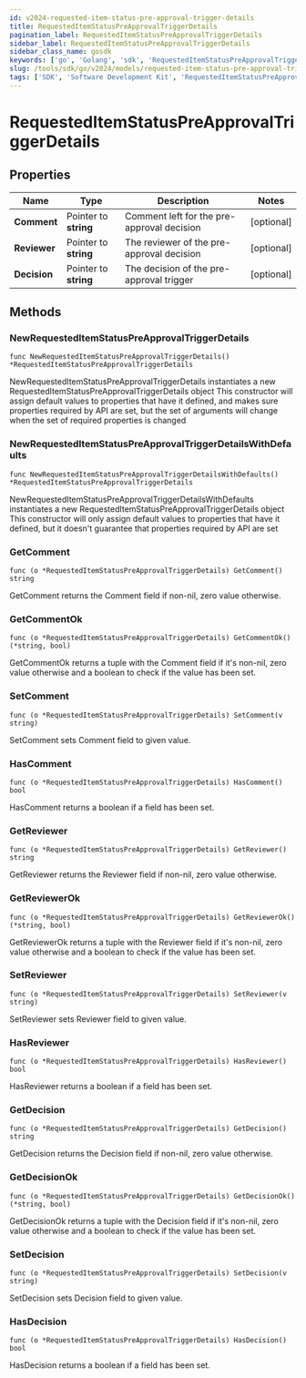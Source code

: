 ```yaml
---
id: v2024-requested-item-status-pre-approval-trigger-details
title: RequestedItemStatusPreApprovalTriggerDetails
pagination_label: RequestedItemStatusPreApprovalTriggerDetails
sidebar_label: RequestedItemStatusPreApprovalTriggerDetails
sidebar_class_name: gosdk
keywords: ['go', 'Golang', 'sdk', 'RequestedItemStatusPreApprovalTriggerDetails', 'V2024RequestedItemStatusPreApprovalTriggerDetails'] 
slug: /tools/sdk/go/v2024/models/requested-item-status-pre-approval-trigger-details
tags: ['SDK', 'Software Development Kit', 'RequestedItemStatusPreApprovalTriggerDetails', 'V2024RequestedItemStatusPreApprovalTriggerDetails']
---
```


# RequestedItemStatusPreApprovalTriggerDetails

## Properties

Name | Type | Description | Notes
------------ | ------------- | ------------- | -------------
**Comment** | Pointer to **string** | Comment left for the pre-approval decision | [optional] 
**Reviewer** | Pointer to **string** | The reviewer of the pre-approval decision | [optional] 
**Decision** | Pointer to **string** | The decision of the pre-approval trigger | [optional] 

## Methods

### NewRequestedItemStatusPreApprovalTriggerDetails

`func NewRequestedItemStatusPreApprovalTriggerDetails() *RequestedItemStatusPreApprovalTriggerDetails`

NewRequestedItemStatusPreApprovalTriggerDetails instantiates a new RequestedItemStatusPreApprovalTriggerDetails object
This constructor will assign default values to properties that have it defined,
and makes sure properties required by API are set, but the set of arguments
will change when the set of required properties is changed

### NewRequestedItemStatusPreApprovalTriggerDetailsWithDefaults

`func NewRequestedItemStatusPreApprovalTriggerDetailsWithDefaults() *RequestedItemStatusPreApprovalTriggerDetails`

NewRequestedItemStatusPreApprovalTriggerDetailsWithDefaults instantiates a new RequestedItemStatusPreApprovalTriggerDetails object
This constructor will only assign default values to properties that have it defined,
but it doesn't guarantee that properties required by API are set

### GetComment

`func (o *RequestedItemStatusPreApprovalTriggerDetails) GetComment() string`

GetComment returns the Comment field if non-nil, zero value otherwise.

### GetCommentOk

`func (o *RequestedItemStatusPreApprovalTriggerDetails) GetCommentOk() (*string, bool)`

GetCommentOk returns a tuple with the Comment field if it's non-nil, zero value otherwise
and a boolean to check if the value has been set.

### SetComment

`func (o *RequestedItemStatusPreApprovalTriggerDetails) SetComment(v string)`

SetComment sets Comment field to given value.

### HasComment

`func (o *RequestedItemStatusPreApprovalTriggerDetails) HasComment() bool`

HasComment returns a boolean if a field has been set.

### GetReviewer

`func (o *RequestedItemStatusPreApprovalTriggerDetails) GetReviewer() string`

GetReviewer returns the Reviewer field if non-nil, zero value otherwise.

### GetReviewerOk

`func (o *RequestedItemStatusPreApprovalTriggerDetails) GetReviewerOk() (*string, bool)`

GetReviewerOk returns a tuple with the Reviewer field if it's non-nil, zero value otherwise
and a boolean to check if the value has been set.

### SetReviewer

`func (o *RequestedItemStatusPreApprovalTriggerDetails) SetReviewer(v string)`

SetReviewer sets Reviewer field to given value.

### HasReviewer

`func (o *RequestedItemStatusPreApprovalTriggerDetails) HasReviewer() bool`

HasReviewer returns a boolean if a field has been set.

### GetDecision

`func (o *RequestedItemStatusPreApprovalTriggerDetails) GetDecision() string`

GetDecision returns the Decision field if non-nil, zero value otherwise.

### GetDecisionOk

`func (o *RequestedItemStatusPreApprovalTriggerDetails) GetDecisionOk() (*string, bool)`

GetDecisionOk returns a tuple with the Decision field if it's non-nil, zero value otherwise
and a boolean to check if the value has been set.

### SetDecision

`func (o *RequestedItemStatusPreApprovalTriggerDetails) SetDecision(v string)`

SetDecision sets Decision field to given value.

### HasDecision

`func (o *RequestedItemStatusPreApprovalTriggerDetails) HasDecision() bool`

HasDecision returns a boolean if a field has been set.


